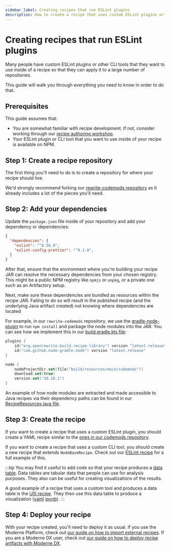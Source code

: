 ```yaml
---
sidebar_label: Creating recipes that run ESLint plugins
description: How to create a recipe that uses custom ESLint plugins or other CLI tools.
---
```


# Creating recipes that run ESLint plugins

Many people have custom ESLint plugins or other CLI tools that they want to use inside of a recipe so that they can apply it to a large number of repositories.

This guide will walk you through everything you need to know in order to do that.

## Prerequisites

This guide assumes that:

* You are somewhat familiar with recipe development. If not, consider working through our [recipe authoring workshop](https://docs.moderne.io/user-documentation/workshops/recipe-authoring).
* Your ESLint plugin or CLI tool that you want to use inside of your recipe is available on NPM.

## Step 1: Create a recipe repository

The first thing you'll need to do is to create a repository for where your recipe should live.

We'd strongly recommend forking our [rewrite-codemods repository](https://github.com/moderneinc/rewrite-codemods) as it already includes a lot of the pieces you'll need.

## Step 2: Add your dependencies

Update the `package.json` file inside of your repository and add your dependency or dependencies:

```json title="package.json"
{
  "dependencies": {
    "eslint": "^8.56.0",
    "eslint-config-prettier": "^9.1.0",
  }
}
```

After that, ensure that the environment where you're building your recipe JAR can resolve the necessary dependencies from your chosen registry. This might be a public NPM registry like `npmjs` or `unpkg`, or a private one such as an Artifactory setup.

Next, make sure these dependencies are bundled as resources within the recipe JAR. Failing to do so will result in the published recipe (and the underlying Java artifact created) not knowing where dependencies are located

For example, in our `rewrite-codemods` repository, we use the [gradle-node-plugin](https://github.com/node-gradle/gradle-node-plugin) to run `npm install` and package the node modules into the JAR. You can see how we implement this in our [build.gradle.kts file](https://github.com/moderneinc/rewrite-codemods/blob/main/build.gradle.kts#L25-L29):

```kotlin title="build.gradle.kts"
plugins {
    id("org.openrewrite.build.recipe-library") version "latest.release"
    id("com.github.node-gradle.node") version "latest.release"
}

node {
    nodeProjectDir.set(file("build/resources/main/codemods"))
    download.set(true)
    version.set("20.18.1")
}
```

An example of how node modules are extracted and made accessible to Java recipes via their dependency paths can be found in our [RecipeResources.java file](https://github.com/moderneinc/rewrite-codemods/blob/main/src/main/java/org/openrewrite/codemods/RecipeResources.java#L39).

## Step 3: Create the recipe

If you want to create a recipe that uses a custom ESLint plugin, you should create a YAML recipe similar to the [ones in our codemods repository](https://github.com/moderneinc/rewrite-codemods/tree/main/src/main/resources/META-INF/rewrite).

If you want to create a recipe that uses a custom CLI tool, you should create a new recipe that extends `NodeBaseRecipe`. Check out our [ESLint recipe](https://github.com/moderneinc/rewrite-codemods/blob/main/src/main/java/org/openrewrite/codemods/ESLint.java) for a full example of this.

:::tip
You may find it useful to add code so that your recipe produces a [data table](https://docs.moderne.io/user-documentation/moderne-platform/getting-started/data-tables/). Data tables are tabular data that people can use for analysis purposes. They also can be useful for creating visualizations of the results.

A good example of a recipe that uses a custom tool and produces a data table is the [UI5 recipe](https://github.com/moderneinc/rewrite-codemods/blob/main/src/main/java/org/openrewrite/codemods/UI5.java#L153-L162). They then use this data table to produce a visualization ([yaml](https://github.com/moderneinc/moderne-visualizations-misc/blob/main/moderne_visualizations_misc/specs/ui5lint_violations_heatmap.yml) [ipynb](https://github.com/moderneinc/moderne-visualizations-misc/blob/main/moderne_visualizations_misc/ui5lint_violations_heatmap.ipynb)).
:::

## Step 4: Deploy your recipe

With your recipe created, you'll need to deploy it as usual. If you use the Moderne Platform, check out [our guide on how to import external recipes](https://docs.moderne.io/administrator-documentation/moderne-platform/how-to-guides/importing-external-recipes). If you are a Moderne DX user, check out [our guide on how to deploy recipe artifacts with Moderne DX](https://docs.moderne.io/administrator-documentation/moderne-dx/how-to-guides/deploying-recipe-artifacts-in-moderne-dx/).

